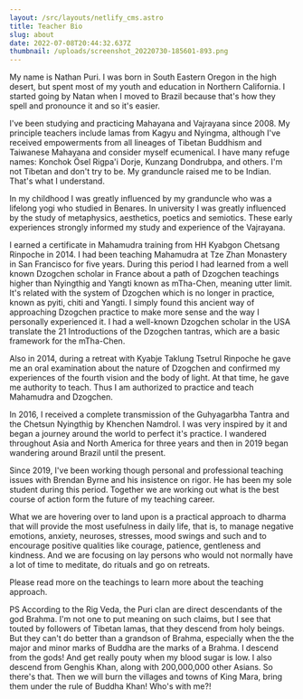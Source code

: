 ```yaml
---
layout: /src/layouts/netlify_cms.astro
title: Teacher Bio
slug: about
date: 2022-07-08T20:44:32.637Z
thumbnail: /uploads/screenshot_20220730-185601-893.png
---
```

My name is Nathan Puri. I was born in South Eastern Oregon in the high desert, but spent most of my youth and education in Northern California. I started going by Natan when I moved to Brazil because that's how they spell and pronounce it and so it's easier.

I've been studying and practicing Mahayana and Vajrayana since 2008. My principle teachers include lamas from Kagyu and Nyingma, although I've received empowerments from all lineages of Tibetan Buddhism and Taiwanese Mahayana and consider myself ecumenical. I have many refuge names: Konchok Ösel Rigpa'i Dorje, Kunzang Dondrubpa, and others. I'm not Tibetan and don't try to be. My granduncle raised me to be Indian. That's what I understand.

In my childhood I was greatly influenced by my granduncle who was a lifelong yogi who studied in Benares. In university I was greatly influenced by the study of metaphysics, aesthetics, poetics and semiotics. These early experiences strongly informed my study and experience of the Vajrayana.

I earned a certificate in Mahamudra training from HH Kyabgon Chetsang Rinpoche in 2014. I had been teaching Mahamudra at Tze Zhan Monastery in San Francisco for five years. During this period I had learned from a well known Dzogchen scholar in France about a path of Dzogchen teachings higher than Nyingthig and Yangti known as mTha-Chen, meaning utter limit. It's related with the system of Dzogchen which is no longer in practice, known as pyiti, chiti and Yangti. I simply found this ancient way of approaching Dzogchen practice to make more sense and the way I personally experienced it. I had a well-known Dzogchen scholar in the USA translate the 21 Introductions of the Dzogchen tantras, which are a basic framework for the mTha-Chen.

Also in 2014, during a retreat with Kyabje Taklung Tsetrul Rinpoche he gave me an oral examination about the nature of Dzogchen and confirmed my experiences of the fourth vision and the body of light. At that time, he gave me authority to teach. Thus I am authorized to practice and teach Mahamudra and Dzogchen.

In 2016, I received a complete transmission of the Guhyagarbha Tantra and the Chetsun Nyingthig by Khenchen Namdrol. I was very inspired by it and began a journey around the world to perfect it's practice. I wandered throughout Asia and North America for three years and then in 2019 began wandering around Brazil until the present.

Since 2019, I've been working though personal and professional teaching issues with Brendan Byrne and his insistence on rigor. He has been my sole student during this period. Together we are working out what is the best course of action form the future of my teaching career.

What we are hovering over to land upon is a practical approach to dharma that will provide the most usefulness in daily life, that is, to manage negative emotions, anxiety, neuroses, stresses, mood swings and such and to encourage positive qualities like courage, patience, gentleness and kindness. And we are focusing on lay persons who would not normally have a lot of time to meditate, do rituals and go on retreats.

Please read more on the teachings to learn more about the teaching approach.

PS According to the Rig Veda, the Puri clan are direct descendants of the god Brahma. I'm not one to put meaning on such claims, but I see that touted by followers of Tibetan lamas, that they descend from holy beings. But they can't do better than a grandson of Brahma, especially when the the major and minor marks of Buddha are the marks of a Brahma. I descend from the gods! And get really pouty when my blood sugar is low. I also descend from Genghis Khan, along with 200,000,000 other Asians. So there's that. Then we will burn the villages and towns of King Mara, bring them under the rule of Buddha Khan! Who's with me?!